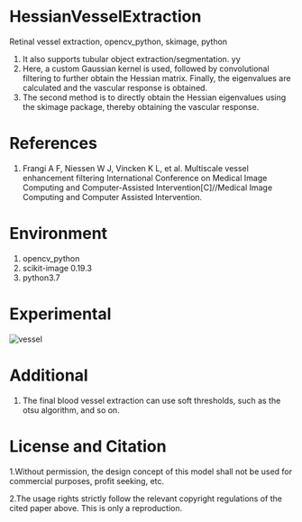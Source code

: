# HessianVesselExtraction
Retinal vessel extraction,  opencv_python, skimage, python
1. It also supports tubular object extraction/segmentation. yy
2. Here, a custom Gaussian kernel is used, followed by convolutional filtering to further obtain the Hessian matrix. Finally, the eigenvalues are calculated and the vascular response is obtained.
3. The second method is to directly obtain the Hessian eigenvalues using the skimage package, thereby obtaining the vascular response.
   
# References
1. Frangi A F, Niessen W J, Vincken K L, et al. Multiscale vessel enhancement filtering International Conference on Medical Image Computing and Computer-Assisted Intervention[C]//Medical Image Computing and Computer Assisted Intervention.
# Environment
1. opencv_python
2. scikit-image  0.19.3
3. python3.7
   
# Experimental 
![vessel](https://github.com/huang229/HessianVesselExtraction/assets/29627190/b07956af-911c-4d28-8458-186d271e9a10)


# Additional
1. The final blood vessel extraction can use soft thresholds, such as the otsu algorithm, and so on.
   
# License and Citation
1.Without permission, the design concept of this model shall not be used for commercial purposes, profit seeking, etc.

2.The usage rights strictly follow the relevant copyright regulations of the cited paper above. This is only a reproduction.



